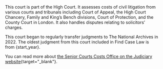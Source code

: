 This court is part of the High Court. It assesses costs of civil litigation from various courts and tribunals including Court of Appeal, the High Court Chancery, Family and King’s Bench divisions, Court of Protection, and the County Court in London. It also handles disputes relating to solicitors’ charges.

This court began to regularly transfer judgments to The National Archives in 2022. The oldest judgment from this court included in Find Case Law is from {start_year}.

You can read more about [the Senior Courts Costs Office on the Judiciary website](https://www.judiciary.uk/courts-and-tribunals/high-court/the-senior-courts-costs-office/){target="\_blank"}.
